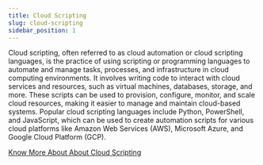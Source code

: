 ```yaml
---
title: Cloud Scripting
slug: cloud-scripting
sidebar_position: 1
---
```


Cloud scripting, often referred to as cloud automation or cloud scripting languages, is the practice of using scripting or programming languages to automate and manage tasks, processes, and infrastructure in cloud computing environments. It involves writing code to interact with cloud services and resources, such as virtual machines, databases, storage, and more. These scripts can be used to provision, configure, monitor, and scale cloud resources, making it easier to manage and maintain cloud-based systems. Popular cloud scripting languages include Python, PowerShell, and JavaScript, which can be used to create automation scripts for various cloud platforms like Amazon Web Services (AWS), Microsoft Azure, and Google Cloud Platform (GCP).

[Know More About About Cloud Scripting](https://docs.cloudscripting.com/)
